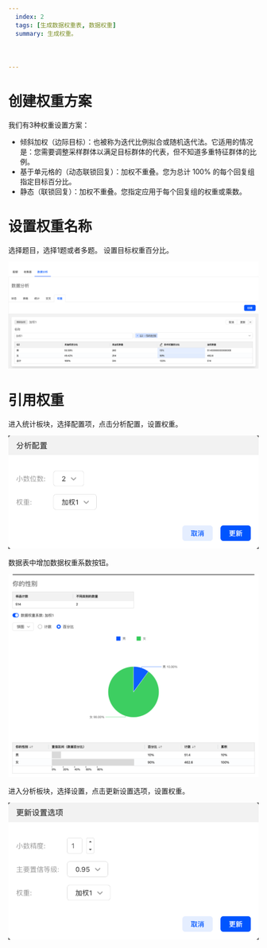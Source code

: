 ```yaml
---
  index: 2
  tags: [生成数据权重表, 数据权重]
  summary: 生成权重。



---
```




# 创建权重方案

我们有3种权重设置方案：
+ 倾斜加权（边际目标）：也被称为迭代比例拟合或随机迭代法。它适用的情况是：您需要调整采样群体以满足目标群体的代表，但不知道多重特征群体的比例。
+ 基于单元格的（动态联锁回复）：加权不重叠。您为总计 100% 的每个回复组指定目标百分比。
+ 静态（联锁回复）：加权不重叠。您指定应用于每个回复组的权重或乘数。

# 设置权重名称

选择题目，选择1题或者多题。
设置目标权重百分比。

<img src='../assets/10dataweight/weight01.png'>

# 引用权重

进入统计板块，选择配置项，点击分析配置，设置权重。

<img src='../assets/10dataweight/weight02.png'>

数据表中增加数据权重系数按钮。

<img src='../assets/10dataweight/weight03.png'>

进入分析板块，选择设置，点击更新设置选项，设置权重。

<img src='../assets/10dataweight/weight04.png'>